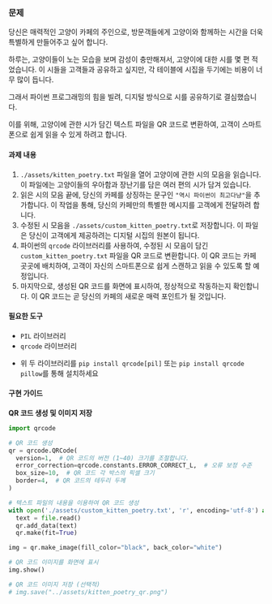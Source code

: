 ### 문제

당신은 매력적인 고양이 카페의 주인으로, 방문객들에게 고양이와 함께하는 시간을 더욱 특별하게 만들어주고 싶어 합니다.

하루는, 고양이들이 노는 모습을 보며 감성이 충만해져서, 고양이에 대한 시를 몇 편 적었습니다. 이 시들을 고객들과 공유하고 싶지만, 각 테이블에 시집을 두기에는 비용이 너무 많이 듭니다.

그래서 파이썬 프로그래밍의 힘을 빌려, 디지털 방식으로 시를 공유하기로 결심했습니다.

이를 위해, 고양이에 관한 시가 담긴 텍스트 파일을 QR 코드로 변환하여, 고객이 스마트폰으로 쉽게 읽을 수 있게 하려고 합니다.

#### 과제 내용

1.  `./assets/kitten_poetry.txt` 파일을 열어 고양이에 관한 시의 모음을 읽습니다. 이 파일에는 고양이들의 우아함과 장난기를 담은 여러 편의 시가 담겨 있습니다.
2.  읽은 시의 모음 끝에, 당신의 카페를 상징하는 문구인 `"역시 파이썬이 최고다냥"`을 추가합니다. 이 작업을 통해, 당신의 카페만의 특별한 메시지를 고객에게 전달하려 합니다.
3.  수정된 시 모음을 `./assets/custom_kitten_poetry.txt`로 저장합니다. 이 파일은 당신이 고객에게 제공하려는 디지털 시집의 원본이 됩니다.
4.  파이썬의 `qrcode` 라이브러리를 사용하여, 수정된 시 모음이 담긴 `custom_kitten_poetry.txt` 파일을 QR 코드로 변환합니다. 이 QR 코드는 카페 곳곳에 배치하여, 고객이 자신의 스마트폰으로 쉽게 스캔하고 읽을 수 있도록 할 예정입니다.
5.  마지막으로, 생성된 QR 코드를 화면에 표시하여, 정상적으로 작동하는지 확인합니다. 이 QR 코드는 곧 당신의 카페의 새로운 매력 포인트가 될 것입니다.

#### 필요한 도구

- `PIL` 라이브러리
- `qrcode` 라이브러리

* 위 두 라이브러리를 `pip install qrcode[pil]` 또는 `pip install qrcode pillow`를 통해 설치하세요

#### 구현 가이드

**QR 코드 생성 및 이미지 저장**

```python
import qrcode

# QR 코드 생성
qr = qrcode.QRCode(
  version=1,  # QR 코드의 버전 (1~40) 크기를 조절합니다.
  error_correction=qrcode.constants.ERROR_CORRECT_L,  # 오류 보정 수준
  box_size=10,  # QR 코드 각 박스의 픽셀 크기
  border=4,  # QR 코드의 테두리 두께
)

# 텍스트 파일의 내용을 이용하여 QR 코드 생성
with open('./assets/custom_kitten_poetry.txt', 'r', encoding='utf-8') as file:
  text = file.read()
  qr.add_data(text)
  qr.make(fit=True)

img = qr.make_image(fill_color="black", back_color="white")

# QR 코드 이미지를 화면에 표시
img.show()

# QR 코드 이미지 저장 (선택적)
# img.save("../assets/kitten_poetry_qr.png")
```
